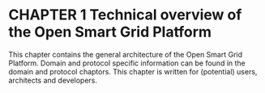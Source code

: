 # CHAPTER 1 Technical overview of the Open Smart Grid Platform

This chapter contains the general architecture of the Open Smart Grid Platform. Domain and protocol specific information can be found in the domain and protocol chaptors. This chapter is written for (potential) users, architects and developers. 
